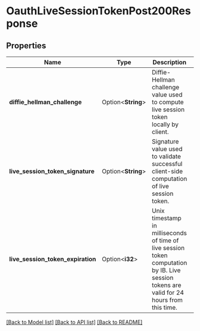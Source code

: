 # OauthLiveSessionTokenPost200Response

## Properties

Name | Type | Description | Notes
------------ | ------------- | ------------- | -------------
**diffie_hellman_challenge** | Option<**String**> | Diffie-Hellman challenge value used to compute live session token locally by client. | [optional]
**live_session_token_signature** | Option<**String**> | Signature value used to validate successful client-side computation of live session token. | [optional]
**live_session_token_expiration** | Option<**i32**> | Unix timestamp in milliseconds of time of live session token computation by IB. Live session tokens are valid for 24 hours from this time. | [optional]

[[Back to Model list]](../README.md#documentation-for-models) [[Back to API list]](../README.md#documentation-for-api-endpoints) [[Back to README]](../README.md)


